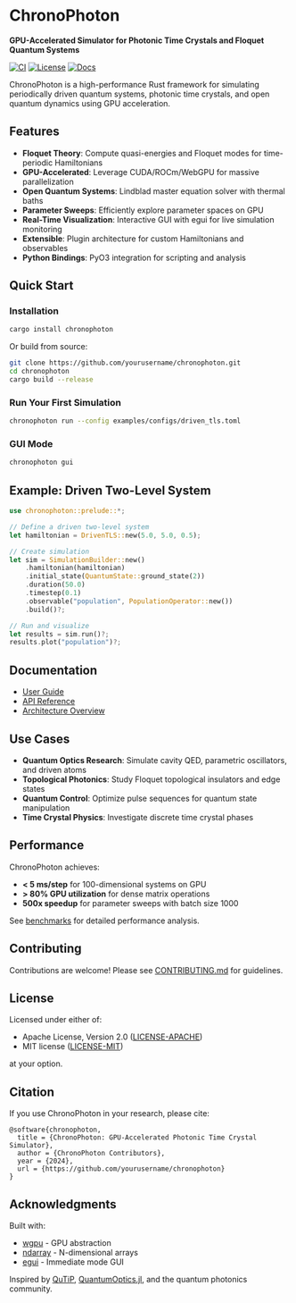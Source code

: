 # ChronoPhoton

**GPU-Accelerated Simulator for Photonic Time Crystals and Floquet Quantum Systems**

[![CI](https://github.com/krdashev/ChronoPhoton/actions/workflows/ci.yml/badge.svg)](https://github.com/krdashev/ChronoPhoton/actions/workflows/ci.yml)
[![License](https://img.shields.io/badge/license-MIT%2FApache--2.0-blue.svg)](LICENSE)
[![Docs](https://img.shields.io/badge/docs-latest-blue.svg)](https://docs.rs/chronophoton)

ChronoPhoton is a high-performance Rust framework for simulating periodically driven quantum systems, photonic time crystals, and open quantum dynamics using GPU acceleration.

## Features

- **Floquet Theory**: Compute quasi-energies and Floquet modes for time-periodic Hamiltonians
- **GPU-Accelerated**: Leverage CUDA/ROCm/WebGPU for massive parallelization
- **Open Quantum Systems**: Lindblad master equation solver with thermal baths
- **Parameter Sweeps**: Efficiently explore parameter spaces on GPU
- **Real-Time Visualization**: Interactive GUI with egui for live simulation monitoring
- **Extensible**: Plugin architecture for custom Hamiltonians and observables
- **Python Bindings**: PyO3 integration for scripting and analysis

## Quick Start

### Installation

```bash
cargo install chronophoton
```

Or build from source:
```bash
git clone https://github.com/yourusername/chronophoton.git
cd chronophoton
cargo build --release
```

### Run Your First Simulation

```bash
chronophoton run --config examples/configs/driven_tls.toml
```

### GUI Mode

```bash
chronophoton gui
```

## Example: Driven Two-Level System

```rust
use chronophoton::prelude::*;

// Define a driven two-level system
let hamiltonian = DrivenTLS::new(5.0, 5.0, 0.5);

// Create simulation
let sim = SimulationBuilder::new()
    .hamiltonian(hamiltonian)
    .initial_state(QuantumState::ground_state(2))
    .duration(50.0)
    .timestep(0.1)
    .observable("population", PopulationOperator::new())
    .build()?;

// Run and visualize
let results = sim.run()?;
results.plot("population")?;
```

## Documentation

- [User Guide](docs/user_guide.md)
- [API Reference](https://docs.rs/chronophoton)
- [Architecture Overview](docs/architecture.md)

## Use Cases

- **Quantum Optics Research**: Simulate cavity QED, parametric oscillators, and driven atoms
- **Topological Photonics**: Study Floquet topological insulators and edge states
- **Quantum Control**: Optimize pulse sequences for quantum state manipulation
- **Time Crystal Physics**: Investigate discrete time crystal phases

## Performance

ChronoPhoton achieves:
- **< 5 ms/step** for 100-dimensional systems on GPU
- **> 80% GPU utilization** for dense matrix operations
- **500x speedup** for parameter sweeps with batch size 1000

See [benchmarks](benches/) for detailed performance analysis.

## Contributing

Contributions are welcome! Please see [CONTRIBUTING.md](CONTRIBUTING.md) for guidelines.

## License

Licensed under either of:
- Apache License, Version 2.0 ([LICENSE-APACHE](LICENSE-APACHE))
- MIT license ([LICENSE-MIT](LICENSE-MIT))

at your option.

## Citation

If you use ChronoPhoton in your research, please cite:

```
@software{chronophoton,
  title = {ChronoPhoton: GPU-Accelerated Photonic Time Crystal Simulator},
  author = {ChronoPhoton Contributors},
  year = {2024},
  url = {https://github.com/yourusername/chronophoton}
}
```

## Acknowledgments

Built with:
- [wgpu](https://wgpu.rs/) - GPU abstraction
- [ndarray](https://github.com/rust-ndarray/ndarray) - N-dimensional arrays
- [egui](https://github.com/emilk/egui) - Immediate mode GUI

Inspired by [QuTiP](https://qutip.org/), [QuantumOptics.jl](https://qojulia.org/), and the quantum photonics community.
